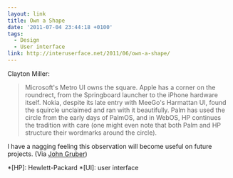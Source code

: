 ```yaml
---
layout: link
title: Own a Shape
date: '2011-07-04 23:44:18 +0100'
tags:
  - Design
  - User interface
link: http://interuserface.net/2011/06/own-a-shape/
---
```

Clayton Miller:

> Microsoft's Metro UI owns the square. Apple has a corner on the roundrect, from the Springboard launcher to the iPhone hardware itself. Nokia, despite its late entry with MeeGo's Harmattan UI, found the squircle unclaimed and ran with it beautifully. Palm has used the circle from the early days of PalmOS, and in WebOS, HP continues the tradition with care (one might even note that both Palm and HP structure their wordmarks around the circle).

I have a nagging feeling this observation will become useful on future projects. (Via [John Gruber][1])

[1]: http://daringfireball.net/linked/2011/07/01/own-a-shape

*[HP]: Hewlett-Packard
*[UI]: user interface
